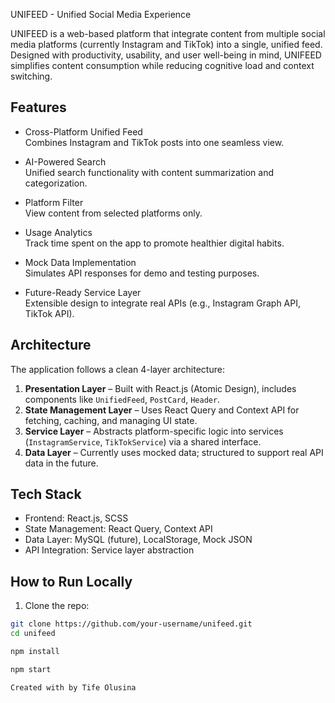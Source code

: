 UNIFEED - Unified Social Media Experience

UNIFEED is a web-based platform that integrate content from multiple social media platforms (currently Instagram and TikTok) into a single, unified feed. Designed with productivity, usability, and user well-being in mind, UNIFEED simplifies content consumption while reducing cognitive load and context switching.

## Features

- Cross-Platform Unified Feed  
  Combines Instagram and TikTok posts into one seamless view.

- AI-Powered Search  
  Unified search functionality with content summarization and categorization.

- Platform Filter  
  View content from selected platforms only.

- Usage Analytics  
  Track time spent on the app to promote healthier digital habits.

- Mock Data Implementation  
  Simulates API responses for demo and testing purposes.

- Future-Ready Service Layer  
  Extensible design to integrate real APIs (e.g., Instagram Graph API, TikTok API).

## Architecture

The application follows a clean 4-layer architecture:

1. **Presentation Layer** – Built with React.js (Atomic Design), includes components like `UnifiedFeed`, `PostCard`, `Header`.
2. **State Management Layer** – Uses React Query and Context API for fetching, caching, and managing UI state.
3. **Service Layer** – Abstracts platform-specific logic into services (`InstagramService`, `TikTokService`) via a shared interface.
4. **Data Layer** – Currently uses mocked data; structured to support real API data in the future.


## Tech Stack

- Frontend: React.js, SCSS
- State Management: React Query, Context API
- Data Layer: MySQL (future), LocalStorage, Mock JSON
- API Integration: Service layer abstraction


## How to Run Locally

1. Clone the repo:

```bash
git clone https://github.com/your-username/unifeed.git
cd unifeed

npm install

npm start

Created with by Tife Olusina

